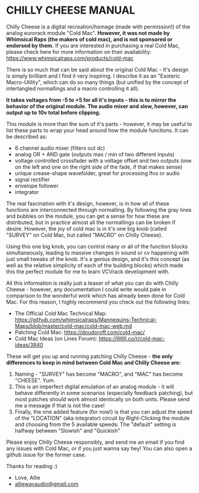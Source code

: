# CHILLY CHEESE MANUAL

Chilly Cheese is a digital recreation/homage (made with permission!) of the analog eurorack module "Cold Mac". **However, it was not made by Whimsical Raps (the makers of cold mac), and is not sponsored or endorsed by them.** If you are interested in purchasing a real Cold Mac, please check here for more information on their availability: https://www.whimsicalraps.com/products/cold-mac

There is so much that can be said about the original Cold Mac - It's design is simply brilliant and I find it very inspiring. I describe it as an "Esoteric Macro-Utility", which can do so many things (but unified by the concept of intertangled normallings and a macro controlling it all).

**It takes voltages from -5 to +5 for all it's inputs - this is to mirror the behavior of the original module. The audio mixer and slew, however, can output up to 10v total before clipping.**

This module is more than the sum of it's parts - however, it may be useful to list these parts to wrap your head around how the module functions. It can be described as:

* 6 channel audio mixer (filters out dc)
* analog OR + AND gate (outputs max / min of two different inputs)
* voltage controlled crossfader with a voltage offset and two outputs (one on the left and one on the right side of the fade, if that makes sense)
* unique crease-shape wavefolder, great for processing lfos or audio
* signal rectifier
* envelope follower
* integrator

The real fascination with it's design, however, is in how all of these functions are interconnected through normalling. By following the gray lines and bubbles on the module, you can get a sense for how these are distributed, but in practice almost all the normallings can be broken if desire. However, the joy of cold mac is in it's one big knob (called "SURVEY" on Cold Mac, but called "MACRO" on Chilly Cheese).

Using this one big knob, you can control many or all of the function blocks simultaneously, leading to massive changes in sound or cv happening with just small tweaks of the knob. It's a genius design, and it's this concept (as well as the relative simplicity of each of the building blocks) which made this the perfect module for me to learn VCVrack development with.

All this information is really just a teaser of what you can do with Chilly Cheese - however, any documentation I could write would pale in comparison to the wonderful work which has already been done for Cold Mac. For this reason, I highly recommend you check out the following links:

* The Official Cold Mac Technical Map: https://github.com/whimsicalraps/Mannequins-Technical-Maps/blob/master/cold-mac/cold-mac-web.md
* Patching Cold Mac: https://doudoroff.com/cold-mac/
* Cold Mac Ideas (on Lines Forum): https://llllllll.co/t/cold-mac-ideas/3840

These will get you up and running patching Chilly Cheese - **the only differences to keep in mind between Cold Mac and Chilly Cheese are:**

1. Naming - "SURVEY" has become "MACRO", and "MAC" has become "CHEESE". Yum.
2. This is an imperfect digital emulation of an analog module - it will behave differently in some scenarios (especially feedback patching), but most patches should work almost identically on both units. Please send me a message if that is not the case!
3. Finally, the one added feature (for now!) is that you can adjust the speed of the "LOCATION" (aka integrator) circuit by Right-Clicking the module and choosing from the 5 available speeds: The "default" setting is halfway between "Slowish" and "Quickish"

Please enjoy Chilly Cheese responsibly, and send me an email if you find any issues with Cold Mac, or if you just wanna say hey! You can also open a github issue for the former case.

Thanks for reading :)

- Love, Allie
- alliewayaudio@gmail.com
